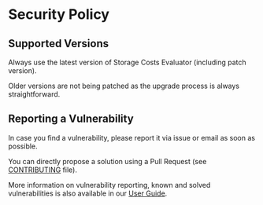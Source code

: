 # Security Policy

## Supported Versions

Always use the latest version of Storage Costs Evaluator (including patch version).

Older versions are not being patched as the upgrade process is always straightforward.

## Reporting a Vulnerability

In case you find a vulnerability, please report it via issue or email as 
soon as possible.

You can directly propose a solution using a Pull Request (see [CONTRIBUTING](CONTRIBUTING.md) file).

More information on vulnerability reporting, known and solved vulnerabilities 
is also available in our [User Guide](https://guide.ds-wizard.org/miscellaneous/self-hosted-dsw/upgrade-guidelines).
